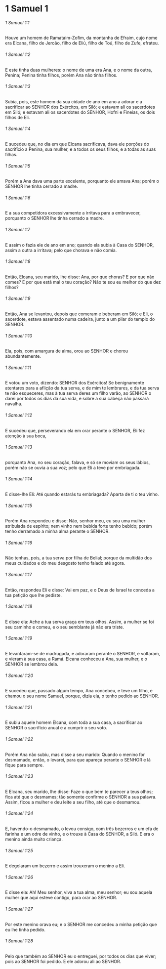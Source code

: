 # 1 Samuel 1

###### 1 Samuel 1:1

Houve um homem de Ramataim-Zofim, da montanha de Efraim, cujo nome era Elcana, filho de Jeroão, filho de Eliú, filho de Toú, filho de Zufe, efrateu.

###### 1 Samuel 1:2

E este tinha duas mulheres: o nome de uma era Ana, e o nome da outra, Penina; Penina tinha filhos, porém Ana não tinha filhos.

###### 1 Samuel 1:3

Subia, pois, este homem da sua cidade de ano em ano a adorar e a sacrificar ao SENHOR dos Exércitos, em Siló; e estavam ali os sacerdotes em Siló; e estavam ali os sacerdotes do SENHOR, Hofni e Fineias, os dois filhos de Eli.

###### 1 Samuel 1:4

E sucedeu que, no dia em que Elcana sacrificava, dava ele porções do sacrifício a Penina, sua mulher, e a todos os seus filhos, e a todas as suas filhas.

###### 1 Samuel 1:5

Porém a Ana dava uma parte excelente, porquanto ele amava Ana; porém o SENHOR lhe tinha cerrado a madre.

###### 1 Samuel 1:6

E a sua competidora excessivamente a irritava para a embravecer, porquanto o SENHOR lhe tinha cerrado a madre.

###### 1 Samuel 1:7

E assim o fazia ele de ano em ano; quando ela subia à Casa do SENHOR, assim a outra a irritava; pelo que chorava e não comia.

###### 1 Samuel 1:8

Então, Elcana, seu marido, lhe disse: Ana, por que choras? E por que não comes? E por que está mal o teu coração? Não te sou eu melhor do que dez filhos?

###### 1 Samuel 1:9

Então, Ana se levantou, depois que comeram e beberam em Siló; e Eli, o sacerdote, estava assentado numa cadeira, junto a um pilar do templo do SENHOR.

###### 1 Samuel 1:10

Ela, pois, com amargura de alma, orou ao SENHOR e chorou abundantemente.

###### 1 Samuel 1:11

E votou um voto, dizendo: SENHOR dos Exércitos! Se benignamente atentares para a aflição da tua serva, e de mim te lembrares, e da tua serva te não esqueceres, mas à tua serva deres um filho varão, ao SENHOR o darei por todos os dias da sua vida, e sobre a sua cabeça não passará navalha.

###### 1 Samuel 1:12

E sucedeu que, perseverando ela em orar perante o SENHOR, Eli fez atenção à sua boca,

###### 1 Samuel 1:13

porquanto Ana, no seu coração, falava, e só se moviam os seus lábios, porém não se ouvia a sua voz; pelo que Eli a teve por embriagada.

###### 1 Samuel 1:14

E disse-lhe Eli: Até quando estarás tu embriagada? Aparta de ti o teu vinho.

###### 1 Samuel 1:15

Porém Ana respondeu e disse: Não, senhor meu, eu sou uma mulher atribulada de espírito; nem vinho nem bebida forte tenho bebido; porém tenho derramado a minha alma perante o SENHOR.

###### 1 Samuel 1:16

Não tenhas, pois, a tua serva por filha de Belial; porque da multidão dos meus cuidados e do meu desgosto tenho falado até agora.

###### 1 Samuel 1:17

Então, respondeu Eli e disse: Vai em paz, e o Deus de Israel te conceda a tua petição que lhe pediste.

###### 1 Samuel 1:18

E disse ela: Ache a tua serva graça em teus olhos. Assim, a mulher se foi seu caminho e comeu, e o seu semblante já não era triste.

###### 1 Samuel 1:19

E levantaram-se de madrugada, e adoraram perante o SENHOR, e voltaram, e vieram à sua casa, a Ramá. Elcana conheceu a Ana, sua mulher, e o SENHOR se lembrou dela.

###### 1 Samuel 1:20

E sucedeu que, passado algum tempo, Ana concebeu, e teve um filho, e chamou o seu nome Samuel, porque, dizia ela, o tenho pedido ao SENHOR.

###### 1 Samuel 1:21

E subiu aquele homem Elcana, com toda a sua casa, a sacrificar ao SENHOR o sacrifício anual e a cumprir o seu voto.

###### 1 Samuel 1:22

Porém Ana não subiu, mas disse a seu marido: Quando o menino for desmamado, então, o levarei, para que apareça perante o SENHOR e lá fique para sempre.

###### 1 Samuel 1:23

E Elcana, seu marido, lhe disse: Faze o que bem te parecer a teus olhos; fica até que o desmames; tão somente confirme o SENHOR a sua palavra. Assim, ficou a mulher e deu leite a seu filho, até que o desmamou.

###### 1 Samuel 1:24

E, havendo-o desmamado, o levou consigo, com três bezerros e um efa de farinha e um odre de vinho, e o trouxe à Casa do SENHOR, a Siló. E era o menino ainda muito criança.

###### 1 Samuel 1:25

E degolaram um bezerro e assim trouxeram o menino a Eli.

###### 1 Samuel 1:26

E disse ela: Ah! Meu senhor, viva a tua alma, meu senhor; eu sou aquela mulher que aqui esteve contigo, para orar ao SENHOR.

###### 1 Samuel 1:27

Por este menino orava eu; e o SENHOR me concedeu a minha petição que eu lhe tinha pedido.

###### 1 Samuel 1:28

Pelo que também ao SENHOR eu o entreguei, por todos os dias que viver; pois ao SENHOR foi pedido. E ele adorou ali ao SENHOR.

